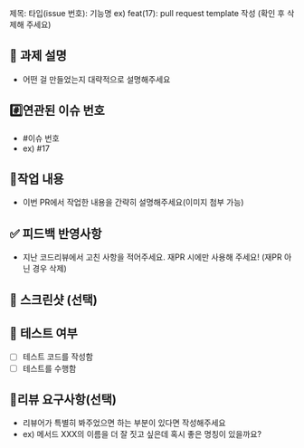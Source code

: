 제목: 타입(issue 번호): 기능명
ex) feat(17): pull request template 작성
(확인 후 삭제해 주세요)

## 📌 과제 설명
- 어떤 걸 만들었는지 대략적으로 설명해주세요

## #️⃣연관된 이슈 번호
- #이슈 번호
- ex) #17

## 📝작업 내용
- 이번 PR에서 작업한 내용을 간략히 설명해주세요(이미지 첨부 가능)

## ✅ 피드백 반영사항
- 지난 코드리뷰에서 고친 사항을 적어주세요. 재PR 시에만 사용해 주세요! (재PR 아닌 경우 삭제)

## 📸 스크린샷 (선택)

## 🧪 테스트 여부
- [ ] 테스트 코드를 작성함
- [ ] 테스트를 수행함

## 💬리뷰 요구사항(선택)
- 리뷰어가 특별히 봐주었으면 하는 부분이 있다면 작성해주세요
- ex) 메서드 XXX의 이름을 더 잘 짓고 싶은데 혹시 좋은 명칭이 있을까요?